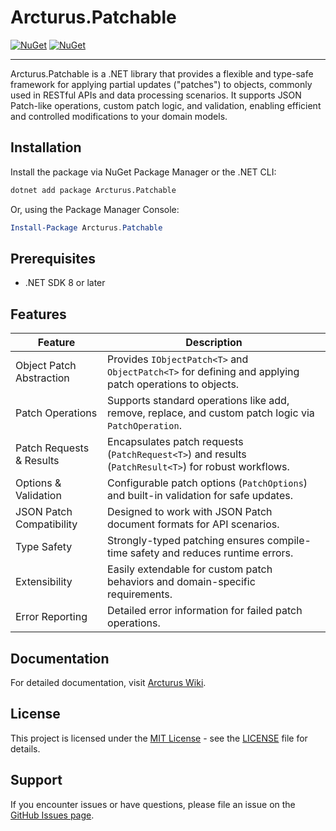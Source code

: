 # Arcturus.Patchable

[![NuGet](https://img.shields.io/nuget/dt/Arcturus.Patchable.svg)](https://www.nuget.org/packages/Arcturus.Patchable) 
[![NuGet](https://img.shields.io/nuget/vpre/Arcturus.Patchable.svg)](https://www.nuget.org/packages/Arcturus.Patchable)

---

Arcturus.Patchable is a .NET library that provides a flexible and type-safe framework for applying partial updates ("patches") to objects, commonly used in RESTful APIs and data processing scenarios. It supports JSON Patch-like operations, custom patch logic, and validation, enabling efficient and controlled modifications to your domain models.

## Installation

Install the package via NuGet Package Manager or the .NET CLI:

```bash
dotnet add package Arcturus.Patchable
```

Or, using the Package Manager Console:

```powershell
Install-Package Arcturus.Patchable
```

## Prerequisites

- .NET SDK 8 or later

## Features

| Feature                        | Description                                                                                          |
|--------------------------------|------------------------------------------------------------------------------------------------------|
| Object Patch Abstraction       | Provides `IObjectPatch<T>` and `ObjectPatch<T>` for defining and applying patch operations to objects.|
| Patch Operations               | Supports standard operations like add, remove, replace, and custom patch logic via `PatchOperation`. |
| Patch Requests & Results       | Encapsulates patch requests (`PatchRequest<T>`) and results (`PatchResult<T>`) for robust workflows. |
| Options & Validation           | Configurable patch options (`PatchOptions`) and built-in validation for safe updates.                |
| JSON Patch Compatibility       | Designed to work with JSON Patch document formats for API scenarios.                                 |
| Type Safety                    | Strongly-typed patching ensures compile-time safety and reduces runtime errors.                      |
| Extensibility                  | Easily extendable for custom patch behaviors and domain-specific requirements.                       |
| Error Reporting                | Detailed error information for failed patch operations.                                              |

## Documentation

For detailed documentation, visit [Arcturus Wiki](https://github.com/cloudfy/Arcturus/wiki).

## License

This project is licensed under the [MIT License](LICENSE) - see the [LICENSE](LICENSE) file for details.

## Support

If you encounter issues or have questions, please file an issue on the [GitHub Issues page](https://github.com/cloudfy/Arcturus/issues).

